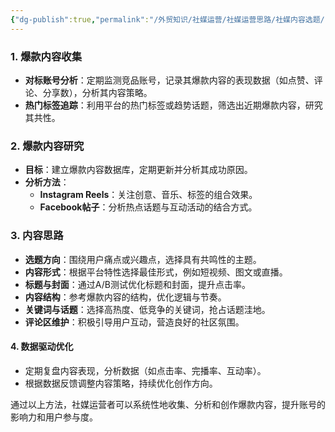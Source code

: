 ```yaml
---
{"dg-publish":true,"permalink":"/外贸知识/社媒运营/社媒运营思路/社媒内容选题/"}
---
```


### 1. 爆款内容收集

- **对标账号分析**：定期监测竞品账号，记录其爆款内容的表现数据（如点赞、评论、分享数），分析其内容策略。
- **热门标签追踪**：利用平台的热门标签或趋势话题，筛选出近期爆款内容，研究其共性。

### 2. 爆款内容研究

- **目标**：建立爆款内容数据库，定期更新并分析其成功原因。
- **分析方法**：
  - **Instagram Reels**：关注创意、音乐、标签的组合效果。
  - **Facebook帖子**：分析热点话题与互动活动的结合方式。

### 3. 内容思路

- **选题方向**：围绕用户痛点或兴趣点，选择具有共鸣性的主题。
- **内容形式**：根据平台特性选择最佳形式，例如短视频、图文或直播。
- **标题与封面**：通过A/B测试优化标题和封面，提升点击率。
- **内容结构**：参考爆款内容的结构，优化逻辑与节奏。
- **关键词与话题**：选择高热度、低竞争的关键词，抢占话题洼地。
- **评论区维护**：积极引导用户互动，营造良好的社区氛围。

#### 4. 数据驱动优化
- 定期复盘内容表现，分析数据（如点击率、完播率、互动率）。
- 根据数据反馈调整内容策略，持续优化创作方向。

通过以上方法，社媒运营者可以系统性地收集、分析和创作爆款内容，提升账号的影响力和用户参与度。